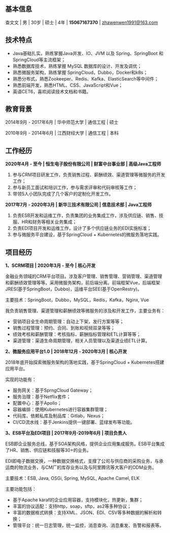 ## 基本信息
查文文 | 男 | 30岁 | 硕士 | 4年 | **15067167370** | zhawenwen1991@163.com 
## 技术特点
- Java基础扎实，熟练掌握Java并发、IO、JVM 以及 Spring、SpringBoot 和 SpringCloud等主流框架；
- 熟悉数据库技术，熟练掌握 MySQL 数据库的设计、开发及调优；
- 熟悉微服务架构，熟练掌握 SpringCloud，Dubbo，Docker和k8s；
- 熟悉分布式，熟悉Zookeeper、Redis、Kafka、ElasticSearch等中间件；
- 熟悉前端开发，熟悉HTML、CSS、JavaScript和Vue；
- 英语CET6，喜欢阅读技术文档和书籍。
## 教育背景
2014年9月 - 2017年6月 | 华中师范大学 | 通信工程 | 硕士

2010年9月 - 2014年6月 | 江西财经大学 | 通信工程 | 本科
## 工作经历
**2020年4月 - 至今 | 恒生电子股份有限公司 | 财富中台事业部 | 高级Java工程师**
1. 参与CRM项目研发工作，负责销售过程、薪酬绩效、渠道管理等微服务的开发工作；  
2. 参与新员工面试和培训工作，参与需求评审和代码审核等工作；
3. 带领5人小团队完成了几个客户的定制化开发工作。

**2017年7月 - 2020年3月 | 新华三技术有限公司 | 信息技术部 | Java工程师**
1. 负责ESB开发和运维工作，负责集团的业务集成工作，涉及供应链、销售、技服、HR和财务等相关业务集成；
2. 负责EDI项目开发和运维工作，设计了多个供应链业务的EDI实施标准；
3. 参与微服务平台建设，基于SpringCloud + Kubernetes的微服务落地实践。

## 项目经历
**1、SCRM项目 | 2020年3月 - 至今 | 核心开发**

金融业务领域的CRM平台项目。涉及客户管理、销售管理、营销管理、渠道管理和薪酬绩效管理等等。采用微服务架构，前后端分离。前端框架Vue，后端框架JRES(基于SpringBoot，Dubbo)，运维平台SEE(基于OpenRestry)。  

主要技术：SpringBoot，Dubbo，MySQL，Redis，Kafka，Nginx, Vue

我负责销售管理、渠道管理和薪酬绩效等微服务的涉及和开发工作，主要业务有：
- 营销项目全生命周期管理：自动上下架，发行方案等等；
- 销售过程管理：预约、合同、到账和视频双录等等；
- 绩效考核和薪酬管理：考核指标、薪酬指标管理和ETL计算等等；
- 渠道管理：渠道生命周期管理，相关人员管理以及渠道业绩ETL计算。

**2、微服务应用平台1.0 | 2018年12月 - 2020年3月 | 核心开发**

2018年底开始探索微服务架构的落地实践，基于SpringCloud + Kubernetes搭建应用平台。

实现的功能有：
 - 服务网关：基于SprngCloud Gateway；
 - 服务治理：基于Netflix套件；
 - 配置中心：基于Apollo；
 - 容器编排：使用Kubernetes进行容器集群管理；
 - 代码库、依赖私库及制品库：Gitlab，Nexus；
 - CI/CD流水线：基于Jenkins提供一键部署、蓝绿发布等功能。

**3、ESB平台及EDI项目 | 2017年9月-2019年6月 | 项目负责人**

ESB即企业服务总线，基于SOA架构风格，提供企业应用集成服务。ESB平台集成了HR、销售、供应链和技服等30+的业务。

EDI即电子数据交换，一种数据交换格式，支撑了公司与供应商的采购业务，与承运商的物流业务，与CM厂的库存业务以及与阿里腾讯等大客户的ODM业务。

主要技术：ESB, Java, OSGi, Spring, MySQL, Apache Camel, ELK

主要功能包括：

 - 基于Apache karaf的企业应用容器，支持模块化，热更新，集群；
 - 丰富的协议适配：支持http，soap，sftp，as2等多种协议；
 - 丰富的数据格式转换：支持XML、JSON、EDI、CSV等多种数据的解析和转换；
 - 管理平台：统一日志管理，统一监控，消息查询、消息重发、告警和报表等。